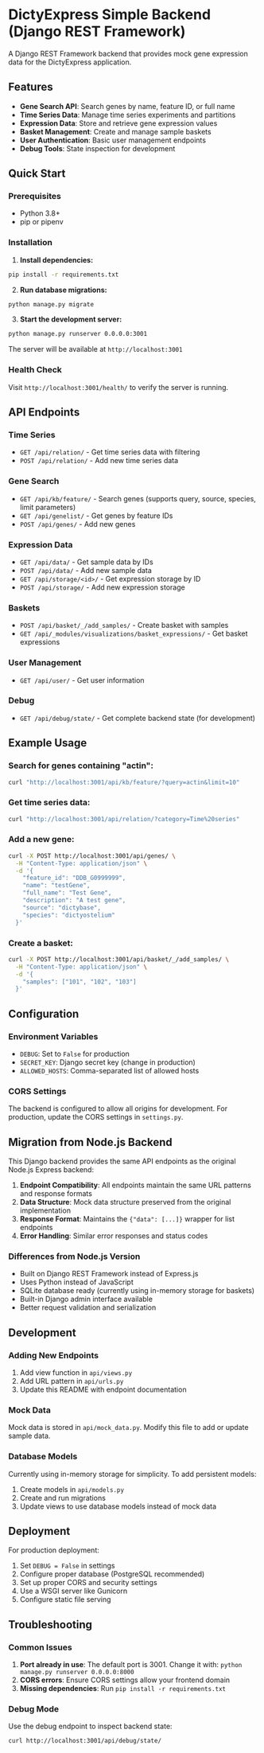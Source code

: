 # DictyExpress Simple Backend (Django REST Framework)

A Django REST Framework backend that provides mock gene expression data for the DictyExpress application.

## Features

- **Gene Search API**: Search genes by name, feature ID, or full name
- **Time Series Data**: Manage time series experiments and partitions
- **Expression Data**: Store and retrieve gene expression values
- **Basket Management**: Create and manage sample baskets
- **User Authentication**: Basic user management endpoints
- **Debug Tools**: State inspection for development

## Quick Start

### Prerequisites

- Python 3.8+
- pip or pipenv

### Installation

1. **Install dependencies:**
```bash
pip install -r requirements.txt
```

2. **Run database migrations:**
```bash
python manage.py migrate
```

3. **Start the development server:**
```bash
python manage.py runserver 0.0.0.0:3001
```

The server will be available at `http://localhost:3001`

### Health Check

Visit `http://localhost:3001/health/` to verify the server is running.

## API Endpoints

### Time Series

- `GET /api/relation/` - Get time series data with filtering
- `POST /api/relation/` - Add new time series data

### Gene Search

- `GET /api/kb/feature/` - Search genes (supports query, source, species, limit parameters)
- `GET /api/genelist/` - Get genes by feature IDs
- `POST /api/genes/` - Add new genes

### Expression Data

- `GET /api/data/` - Get sample data by IDs
- `POST /api/data/` - Add new sample data
- `GET /api/storage/<id>/` - Get expression storage by ID
- `POST /api/storage/` - Add new expression storage

### Baskets

- `POST /api/basket/_/add_samples/` - Create basket with samples
- `GET /api/_modules/visualizations/basket_expressions/` - Get basket expressions

### User Management

- `GET /api/user/` - Get user information

### Debug

- `GET /api/debug/state/` - Get complete backend state (for development)

## Example Usage

### Search for genes containing "actin":
```bash
curl "http://localhost:3001/api/kb/feature/?query=actin&limit=10"
```

### Get time series data:
```bash
curl "http://localhost:3001/api/relation/?category=Time%20series"
```

### Add a new gene:
```bash
curl -X POST http://localhost:3001/api/genes/ \
  -H "Content-Type: application/json" \
  -d '{
    "feature_id": "DDB_G0999999",
    "name": "testGene",
    "full_name": "Test Gene",
    "description": "A test gene",
    "source": "dictybase",
    "species": "dictyostelium"
  }'
```

### Create a basket:
```bash
curl -X POST http://localhost:3001/api/basket/_/add_samples/ \
  -H "Content-Type: application/json" \
  -d '{
    "samples": ["101", "102", "103"]
  }'
```

## Configuration

### Environment Variables

- `DEBUG`: Set to `False` for production
- `SECRET_KEY`: Django secret key (change in production)
- `ALLOWED_HOSTS`: Comma-separated list of allowed hosts

### CORS Settings

The backend is configured to allow all origins for development. For production, update the CORS settings in `settings.py`.

## Migration from Node.js Backend

This Django backend provides the same API endpoints as the original Node.js Express backend:

1. **Endpoint Compatibility**: All endpoints maintain the same URL patterns and response formats
2. **Data Structure**: Mock data structure preserved from the original implementation
3. **Response Format**: Maintains the `{"data": [...]}` wrapper for list endpoints
4. **Error Handling**: Similar error responses and status codes

### Differences from Node.js Version

- Built on Django REST Framework instead of Express.js
- Uses Python instead of JavaScript
- SQLite database ready (currently using in-memory storage for baskets)
- Built-in Django admin interface available
- Better request validation and serialization

## Development

### Adding New Endpoints

1. Add view function in `api/views.py`
2. Add URL pattern in `api/urls.py`
3. Update this README with endpoint documentation

### Mock Data

Mock data is stored in `api/mock_data.py`. Modify this file to add or update sample data.

### Database Models

Currently using in-memory storage for simplicity. To add persistent models:

1. Create models in `api/models.py`
2. Create and run migrations
3. Update views to use database models instead of mock data

## Deployment

For production deployment:

1. Set `DEBUG = False` in settings
2. Configure proper database (PostgreSQL recommended)
3. Set up proper CORS and security settings
4. Use a WSGI server like Gunicorn
5. Configure static file serving

## Troubleshooting

### Common Issues

1. **Port already in use**: The default port is 3001. Change it with: `python manage.py runserver 0.0.0.0:8000`
2. **CORS errors**: Ensure CORS settings allow your frontend domain
3. **Missing dependencies**: Run `pip install -r requirements.txt`

### Debug Mode

Use the debug endpoint to inspect backend state:
```bash
curl http://localhost:3001/api/debug/state/
```